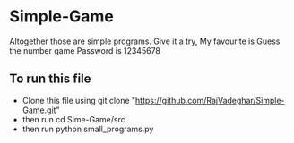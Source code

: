 # Simple-Game
Altogether those are simple programs. Give it a try, My favourite is Guess the number game
Password is 12345678


## To run this file
- Clone this file using git clone "https://github.com/RajVadeghar/Simple-Game.git"
- then run cd Sime-Game/src
- then run python small_programs.py
